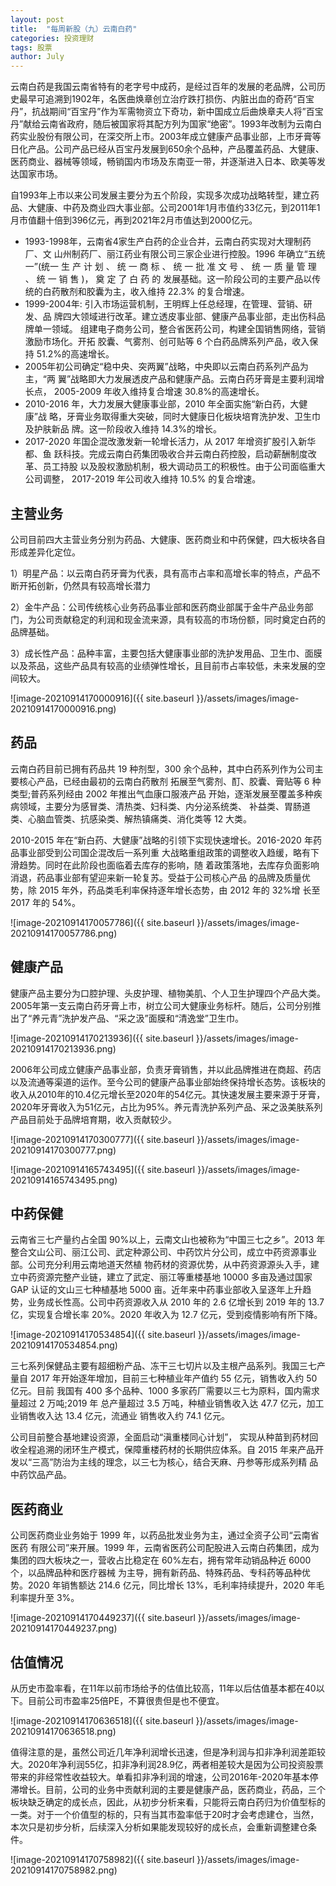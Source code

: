 ```yaml
---
layout: post
title:  "每周新股（九）云南白药"
categories: 投资理财
tags: 股票
author: July
---
```


云南白药是我国云南省特有的老字号中成药，是经过百年的发展的老品牌，公司历史最早可追溯到1902年，名医曲焕章创立治疗跌打损伤、内脏出血的奇药“百宝丹”，抗战期间“百宝丹”作为军需物资立下奇功，新中国成立后曲焕章夫人将”百宝丹”献给云南省政府，随后被国家将其配方列为国家“绝密”。1993年改制为云南白药实业股份有限公司，在深交所上市。2003年成立健康产品事业部，上市牙膏等日化产品。公司产品已经从百宝丹发展到650余个品种，产品覆盖药品、大健康、医药商业、器械等领域，畅销国内市场及东南亚一带，并逐渐进入日本、欧美等发达国家市场。

自1993年上市以来公司发展主要分为五个阶段，实现多次成功战略转型，建立药品、大健康、中药及商业四大事业部。公司2001年1月市值约33亿元，到2011年1月市值翻十倍到396亿元，再到2021年2月市值达到2000亿元。

- 1993-1998年，云南省4家生产白药的企业合并，云南白药实现对大理制药厂、文 山州制药厂、丽江药业有限公司三家企业进行控股。1996 年确立“五统一”(统一 生 产 计 划 、 统 一 商 标 、 统 一 批 准 文 号 、 统 一 质 量 管 理 、 统 一 销 售 )， 奠 定 了 白 药 的 发展基础。这一阶段公司的主要产品以传统的白药散剂和胶囊为主，收入维持 22.3% 的复合增速。
- 1999-2004年: 引入市场运营机制，王明辉上任总经理，在管理、营销、研发、品 牌四大领域进行改革。建立透皮事业部、健康产品事业部，走出伤科品牌单一领域。 组建电子商务公司，整合省医药公司，构建全国销售网络，营销激励市场化。开拓 胶囊、气雾剂、创可贴等 6 个白药品牌系列产品，收入保持 51.2%的高速增长。
- 2005年初公司确定“稳中央、突两翼”战略，中央即以云南白药系列产品为主，“两 翼”战略即大力发展透皮产品和健康产品。云南白药牙膏是主要利润增长点， 2005-2009 年收入维持复合增速 30.8%的高速增长。
- 2010-2016 年，大力发展大健康事业部，2010 年全面实施“新白药，大健康”战 略，牙膏业务取得重大突破，同时大健康日化板块培育洗护发、卫生巾及护肤新品 牌。这一阶段收入维持 14.3%的增长。
- 2017-2020 年国企混改激发新一轮增长活力，从 2017 年增资扩股引入新华都、鱼 跃科技。完成云南白药集团吸收合并云南白药控股，启动薪酬制度改革、员工持股 以及股权激励机制，极大调动员工的积极性。由于公司面临重大公司调整， 2017-2019 年公司收入维持 10.5% 的复合增速。

## 主营业务

公司目前四大主营业务分别为药品、大健康、医药商业和中药保健，四大板块各自形成差异化定位。

1）明星产品：以云南白药牙膏为代表，具有高市占率和高增长率的特点，产品不断开拓创新，仍然具有较高增长潜力

2）金牛产品：公司传统核心业务药品事业部和医药商业部属于金牛产品业务部门，为公司贡献稳定的利润和现金流来源，具有较高的市场份额，同时奠定白药的品牌基础。

3）成长性产品：品种丰富，主要包括大健康事业部的洗护发用品、卫生巾、面膜以及茶品，这些产品具有较高的业绩弹性增长，且目前市占率较低，未来发展的空间较大。

![image-20210914170000916]({{ site.baseurl }}/assets/images/image-20210914170000916.png)

## 药品

云南白药目前已拥有药品共 19 种剂型，300 余个品种，其中白药系列作为公司主要核心产品，已经由最初的云南白药散剂 拓展至气雾剂、酊、胶囊、膏贴等 6 种类型;普药系列经由 2002 年推出气血康口服液产品 开始，逐渐发展至覆盖多种疾病领域，主要分为感冒类、清热类、妇科类、内分泌系统类、 补益类、胃肠道类、心脑血管类、抗感染类、解热镇痛类、消化类等 12 大类。

2010-2015 年在“新白药、大健康”战略的引领下实现快速增长。2016-2020 年药品事业部受到公司国企混改后一系列重 大战略重组政策的调整收入趋缓，略有下滑趋势。同时在此阶段也面临着去库存的影响，随 着政策落地，去库存负面影响消退，药品事业部有望迎来新一轮复苏。受益于公司核心产品 的品牌及质量优势，除 2015 年外，药品类毛利率保持逐年增长态势，由 2012 年的 32%增 长至 2017 年的 54%。

![image-20210914170057786]({{ site.baseurl }}/assets/images/image-20210914170057786.png)

## 健康产品

健康产品主要分为口腔护理、头皮护理、植物美肌、个人卫生护理四个产品大类。2005年第一支云南白药牙膏上市，树立公司大健康业务标杆。随后，公司分别推出了“养元青”洗护发产品、“采之汲”面膜和“清逸堂”卫生巾。

![image-20210914170213936]({{ site.baseurl }}/assets/images/image-20210914170213936.png)

2006年公司成立健康产品事业部，负责牙膏销售，并以此品牌推进在商超、药店以及流通等渠道的运作。至今公司的健康产品事业部始终保持增长态势。该板块的收入从2010年的10.4亿元增长至2020年的54亿元。其快速发展主要来源于牙膏，2020年牙膏收入为51亿元，占比为95%。养元青洗护系列产品、采之汲美肤系列产品目前处于品牌培育期，收入贡献较少。

![image-20210914170300777]({{ site.baseurl }}/assets/images/image-20210914170300777.png)

![image-20210914165743495]({{ site.baseurl }}/assets/images/image-20210914165743495.png)

## 中药保健

云南省三七产量约占全国 90%以上，云南文山也被称为“中国三七之乡”。2013 年整合文山公司、丽江公司、武定种源公司、中药饮片分公司，成立中药资源事业部。公司充分利用云南地道天然植 物药材的资源优势，从中药资源源头入手，建立中药资源完整产业链，建立了武定、丽江等重楼基地 10000 多亩及通过国家 GAP 认证的文山三七种植基地 5000 亩。近年来中药事业部收入呈逐年上升趋势，业务成长性高。公司中药资源收入从 2010 年的 2.6 亿增长到 2019 年的 13.7 亿，实现复合增长率 20%。2020 年收入为 12.7 亿元，受到疫情影响有所下降。

![image-20210914170534854]({{ site.baseurl }}/assets/images/image-20210914170534854.png)

三七系列保健品主要有超细粉产品、冻干三七切片以及主根产品系列。我国三七产 量自 2017 年开始逐年增加，目前三七种植业年产值约 55 亿元，销售收入约 50 亿元。目前 我国有 400 多个品种、1000 多家药厂需要以三七为原料，国内需求量超过 2 万吨;2019 年 总产量超过 3.5 万吨，种植业销售收入达 47.7 亿元，加工业销售收入达 13.4 亿元，流通业 销售收入约 74.1 亿元。

公司目前整合基地建设资源，全面启动“滇重楼同心计划”， 实现从种苗到药材回收全程追溯的闭环生产模式，保障重楼药材的长期供应体系。自 2015 年来产品开发以“三高”防治为主线的理念，以三七为核心，结合天麻、丹参等形成系列精 品中药饮品产品。

## 医药商业

公司医药商业业务始于 1999 年，以药品批发业务为主，通过全资子公司“云南省医药 有限公司”来开展。1999 年，云南省医药公司配股进入云南白药集团，成为集团的四大板块之一，营收占比稳定在 60%左右，拥有常年动销品种近 6000 个，以品牌品种和医疗器械 为主导，拥有新药品、特殊药品、专科药等品种优势。2020 年销售额达 214.6 亿元，同比增长 13%，毛利率持续提升，2020 年毛利率提升至 3%。

![image-20210914170449237]({{ site.baseurl }}/assets/images/image-20210914170449237.png)

## 估值情况

从历史市盈率看，在11年以前市场给予的估值比较高，11年以后估值基本都在40以下。目前公司市盈率25倍PE，不算很贵但是也不便宜。

![image-20210914170636518]({{ site.baseurl }}/assets/images/image-20210914170636518.png)

值得注意的是，虽然公司近几年净利润增长迅速，但是净利润与扣非净利润差距较大。2020年净利润55亿，扣非净利润28.9亿，两者相差较大是因为公司投资股票带来的非经常性收益较大。单看扣非净利润的增速，公司2016年-2020年基本停滞增长。目前，公司的业务中贡献利润的主要是健康产品，医药商业，药品，三个板块缺乏确定的成长点，因此，从初步分析来看，只能将云南白药归为价值型标的一类。对于一个价值型的标的，只有当其市盈率低于20时才会考虑建仓，当然，本次只是初步分析，后续深入分析如果能发现较好的成长点，会重新调整建仓条件。

![image-20210914170758982]({{ site.baseurl }}/assets/images/image-20210914170758982.png)

